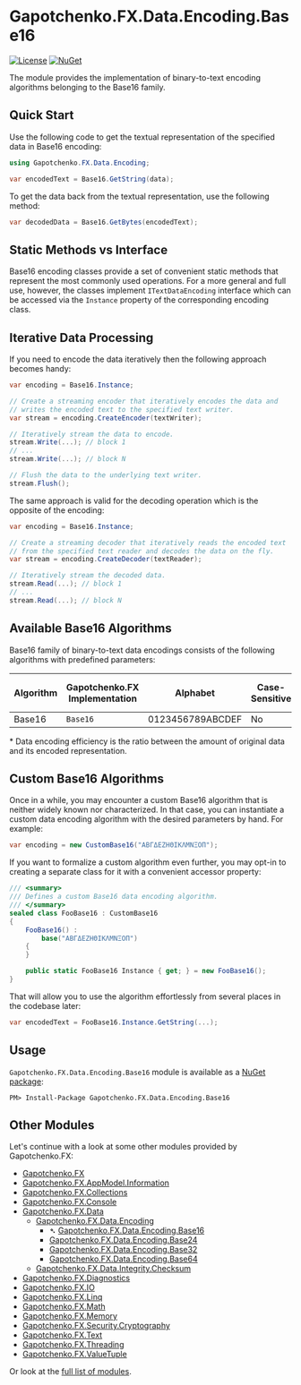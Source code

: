 ﻿# Gapotchenko.FX.Data.Encoding.Base16
[![License](https://img.shields.io/badge/license-MIT-green.svg)](../../../../../../LICENSE)
[![NuGet](https://img.shields.io/nuget/v/Gapotchenko.FX.Data.Encoding.Base16.svg)](https://www.nuget.org/packages/Gapotchenko.FX.Data.Encoding.Base16)

The module provides the implementation of binary-to-text encoding algorithms belonging to the Base16 family.

## Quick Start

Use the following code to get the textual representation of the specified data in Base16 encoding:

``` c#
using Gapotchenko.FX.Data.Encoding;

var encodedText = Base16.GetString(data);
```

To get the data back from the textual representation, use the following method:

``` c#
var decodedData = Base16.GetBytes(encodedText);
```

## Static Methods vs Interface

Base16 encoding classes provide a set of convenient static methods that represent the most commonly used operations.
For a more general and full use, however, the classes implement `ITextDataEncoding` interface which can be accessed via the `Instance` property of the corresponding encoding class.

## Iterative Data Processing

If you need to encode the data iteratively then the following approach becomes handy:

``` c#
var encoding = Base16.Instance;

// Create a streaming encoder that iteratively encodes the data and
// writes the encoded text to the specified text writer.
var stream = encoding.CreateEncoder(textWriter);

// Iteratively stream the data to encode.
stream.Write(...); // block 1
// ...
stream.Write(...); // block N

// Flush the data to the underlying text writer.
stream.Flush();
```

The same approach is valid for the decoding operation which is the opposite of the encoding:

``` c#
var encoding = Base16.Instance;

// Create a streaming decoder that iteratively reads the encoded text
// from the specified text reader and decodes the data on the fly.
var stream = encoding.CreateDecoder(textReader);

// Iteratively stream the decoded data.
stream.Read(...); // block 1
// ...
stream.Read(...); // block N
```

## Available Base16 Algorithms

Base16 family of binary-to-text data encodings consists of the following algorithms with predefined parameters:

| Algorithm | Gapotchenko.FX Implementation | Alphabet | Case-Sensitive | Data Encoding Efficiency* |
| ---------  | -------- | -------- | -------- | -------- | 
| Base16 | `Base16` | 0123456789ABCDEF | No | 0.5 |

\* Data encoding efficiency is the ratio between the amount of original data and its encoded representation.

## Custom Base16 Algorithms

Once in a while, you may encounter a custom Base16 algorithm that is neither widely known nor characterized.
In that case, you can instantiate a custom data encoding algorithm with the desired parameters by hand.
For example:

``` c#
var encoding = new CustomBase16("ΑΒΓΔΕΖΗΘΙΚΛΜΝΞΟΠ");
```

If you want to formalize a custom algorithm even further, you may opt-in to creating a separate class for it with a convenient accessor property:

``` c#
/// <summary>
/// Defines a custom Base16 data encoding algorithm.
/// </summary>
sealed class FooBase16 : CustomBase16
{
    FooBase16() :
        base("ΑΒΓΔΕΖΗΘΙΚΛΜΝΞΟΠ")
    {
    }

    public static FooBase16 Instance { get; } = new FooBase16();
}
```

That will allow you to use the algorithm effortlessly from several places in the codebase later:

``` c#
var encodedText = FooBase16.Instance.GetString(...);
```

## Usage

`Gapotchenko.FX.Data.Encoding.Base16` module is available as a [NuGet package](https://nuget.org/packages/Gapotchenko.FX.Data.Encoding.Base16):

```
PM> Install-Package Gapotchenko.FX.Data.Encoding.Base16
```

## Other Modules

Let's continue with a look at some other modules provided by Gapotchenko.FX:

- [Gapotchenko.FX](../../../Gapotchenko.FX)
- [Gapotchenko.FX.AppModel.Information](../../../Gapotchenko.FX.AppModel.Information)
- [Gapotchenko.FX.Collections](../../../Gapotchenko.FX.Collections)
- [Gapotchenko.FX.Console](../../../Gapotchenko.FX.Console)
- [Gapotchenko.FX.Data](../Gapotchenko.FX.Data.Encoding)
  - [Gapotchenko.FX.Data.Encoding](../Gapotchenko.FX.Data.Encoding)
    - &#x27B4; [Gapotchenko.FX.Data.Encoding.Base16](../Gapotchenko.FX.Data.Encoding.Base16)
    - [Gapotchenko.FX.Data.Encoding.Base24](../Gapotchenko.FX.Data.Encoding.Base24)
    - [Gapotchenko.FX.Data.Encoding.Base32](../Gapotchenko.FX.Data.Encoding.Base32)
    - [Gapotchenko.FX.Data.Encoding.Base64](../Gapotchenko.FX.Data.Encoding.Base64)
  - [Gapotchenko.FX.Data.Integrity.Checksum](../../Integrity/Checksum/Gapotchenko.FX.Data.Integrity.Checksum)
- [Gapotchenko.FX.Diagnostics](../../../Gapotchenko.FX.Diagnostics.CommandLine)
- [Gapotchenko.FX.IO](../../../Gapotchenko.FX.IO)
- [Gapotchenko.FX.Linq](../../../Gapotchenko.FX.Linq)
- [Gapotchenko.FX.Math](../../../Gapotchenko.FX.Math)
- [Gapotchenko.FX.Memory](../../../Gapotchenko.FX.Memory)
- [Gapotchenko.FX.Security.Cryptography](../../../Gapotchenko.FX.Security.Cryptography)
- [Gapotchenko.FX.Text](../../../Gapotchenko.FX.Text)
- [Gapotchenko.FX.Threading](../../../Gapotchenko.FX.Threading)
- [Gapotchenko.FX.ValueTuple](../../../Gapotchenko.FX.ValueTuple)

Or look at the [full list of modules](../../..#available-modules).
